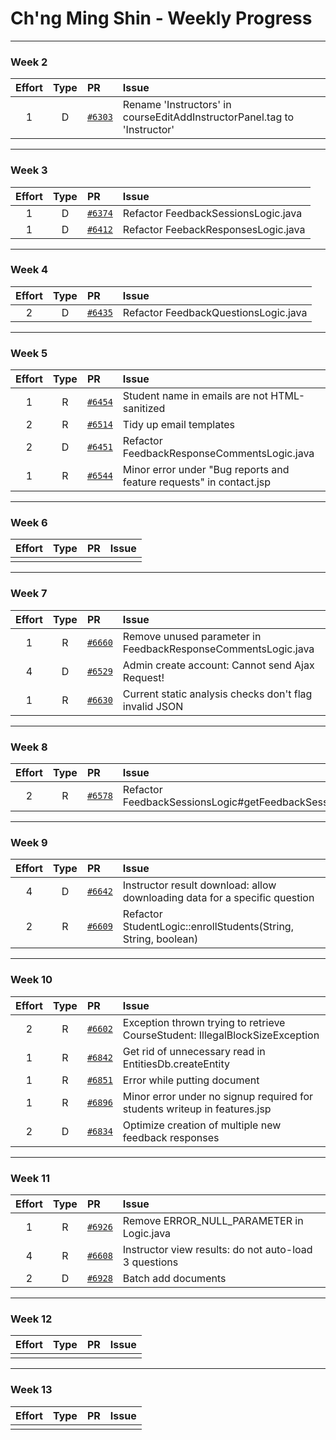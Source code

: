 # Ch'ng Ming Shin - Weekly Progress

---

### Week 2

Effort| Type | PR | Issue
:----:|:----:|:-----------|:------
1 | D | [`#6303`](https://github.com/TEAMMATES/teammates/pull/6303) | Rename 'Instructors' in courseEditAddInstructorPanel.tag to 'Instructor'

---
### Week 3

Effort| Type | PR | Issue
:----:|:----:|:-----------|:------
1 | D | [`#6374`](https://github.com/TEAMMATES/teammates/pull/6374) | Refactor FeedbackSessionsLogic.java
1 | D | [`#6412`](https://github.com/TEAMMATES/teammates/pull/6412) | Refactor FeebackResponsesLogic.java

---
### Week 4

Effort| Type | PR | Issue
:----:|:----:|:-----------|:------
2 | D | [`#6435`](https://github.com/TEAMMATES/teammates/pull/6435) | Refactor FeedbackQuestionsLogic.java

---
### Week 5

Effort| Type | PR | Issue
:----:|:----:|:-----------|:------
1 | R | [`#6454`](https://github.com/TEAMMATES/teammates/pull/6454) | Student name in emails are not HTML-sanitized
2 | R | [`#6514`](https://github.com/TEAMMATES/teammates/pull/6514) | Tidy up email templates
2 | D | [`#6451`](https://github.com/TEAMMATES/teammates/pull/6451) | Refactor FeedbackResponseCommentsLogic.java
1 | R | [`#6544`](https://github.com/TEAMMATES/teammates/pull/6544) | Minor error under "Bug reports and feature requests" in contact.jsp

---
### Week 6

Effort| Type | PR | Issue
:----:|:----:|:-----------|:------
 |  |  | 

---
### Week 7

Effort| Type | PR | Issue
:----:|:----:|:-----------|:------
1 | R | [`#6660`](https://github.com/TEAMMATES/teammates/pull/6660) | Remove unused parameter in FeedbackResponseCommentsLogic.java
4 | D | [`#6529`](https://github.com/TEAMMATES/teammates/pull/6529) | Admin create account: Cannot send Ajax Request!
1 | R | [`#6630`](https://github.com/TEAMMATES/teammates/pull/6630) | Current static analysis checks don't flag invalid JSON

---
### Week 8

Effort| Type | PR | Issue
:----:|:----:|:-----------|:------
2 | R | [`#6578`](https://github.com/TEAMMATES/teammates/pull/6578) | Refactor FeedbackSessionsLogic#getFeedbackSessionResultsForUserWithParams

---
### Week 9

Effort| Type | PR | Issue
:----:|:----:|:-----------|:------
4 | D | [`#6642`](https://github.com/TEAMMATES/teammates/pull/6642) | Instructor result download: allow downloading data for a specific question
2 | R | [`#6609`](https://github.com/TEAMMATES/teammates/pull/6609) | Refactor StudentLogic::enrollStudents(String, String, boolean)

---
### Week 10

Effort| Type | PR | Issue
:----:|:----:|:-----------|:------
2 | R | [`#6602`](https://github.com/TEAMMATES/teammates/pull/6602) | Exception thrown trying to retrieve CourseStudent: IllegalBlockSizeException
1 | R | [`#6842`](https://github.com/TEAMMATES/teammates/pull/6842) | Get rid of unnecessary read in EntitiesDb.createEntity
1 | R | [`#6851`](https://github.com/TEAMMATES/teammates/pull/6851) | Error while putting document
1 | R | [`#6896`](https://github.com/TEAMMATES/teammates/pull/6896) | Minor error under no signup required for students writeup in features.jsp
2 | D | [`#6834`](https://github.com/TEAMMATES/teammates/pull/6834) | Optimize creation of multiple new feedback responses 

---
### Week 11

Effort| Type | PR | Issue
:----:|:----:|:-----------|:------
1 | R | [`#6926`](https://github.com/TEAMMATES/teammates/pull/6926) | Remove ERROR_NULL_PARAMETER in Logic.java
4 | R | [`#6608`](https://github.com/TEAMMATES/teammates/pull/6608) | Instructor view results: do not auto-load 3 questions
2 | D | [`#6928`](https://github.com/TEAMMATES/teammates/pull/6928) | Batch add documents

---
### Week 12

Effort| Type | PR | Issue
:----:|:----:|:-----------|:------
 |  |  | 

---
### Week 13

Effort| Type | PR | Issue
:----:|:----:|:-----------|:------
 |  |  | 